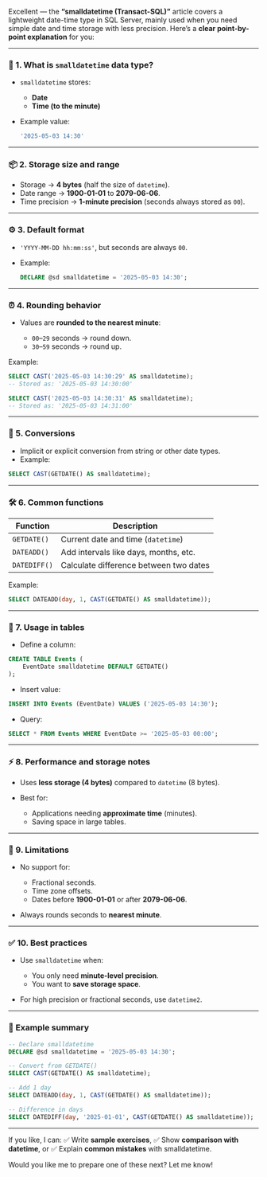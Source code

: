 Excellent — the **“smalldatetime (Transact-SQL)”** article covers a lightweight date-time type in SQL Server, mainly used when you need simple date and time storage with less precision. Here’s a **clear point-by-point explanation** for you:

---

### 📅 1. **What is `smalldatetime` data type?**

* `smalldatetime` stores:

  * **Date**
  * **Time (to the minute)**
* Example value:

  ```sql
  '2025-05-03 14:30'
  ```

---

### 📦 2. **Storage size and range**

* Storage → **4 bytes** (half the size of `datetime`).
* Date range → **1900-01-01** to **2079-06-06**.
* Time precision → **1-minute precision** (seconds always stored as `00`).

---

### ⚙️ 3. **Default format**

* `'YYYY-MM-DD hh:mm:ss'`, but seconds are always `00`.
* Example:

  ```sql
  DECLARE @sd smalldatetime = '2025-05-03 14:30';
  ```

---

### ⏰ 4. **Rounding behavior**

* Values are **rounded to the nearest minute**:

  * `00`–`29` seconds → round down.
  * `30`–`59` seconds → round up.

Example:

```sql
SELECT CAST('2025-05-03 14:30:29' AS smalldatetime);
-- Stored as: '2025-05-03 14:30:00'

SELECT CAST('2025-05-03 14:30:31' AS smalldatetime);
-- Stored as: '2025-05-03 14:31:00'
```

---

### 🔄 5. **Conversions**

* Implicit or explicit conversion from string or other date types.
* Example:

```sql
SELECT CAST(GETDATE() AS smalldatetime);
```

---

### 🛠 6. **Common functions**

| Function     | Description                            |
| ------------ | -------------------------------------- |
| `GETDATE()`  | Current date and time (`datetime`)     |
| `DATEADD()`  | Add intervals like days, months, etc.  |
| `DATEDIFF()` | Calculate difference between two dates |

Example:

```sql
SELECT DATEADD(day, 1, CAST(GETDATE() AS smalldatetime));
```

---

### 🔨 7. **Usage in tables**

* Define a column:

```sql
CREATE TABLE Events (
    EventDate smalldatetime DEFAULT GETDATE()
);
```

* Insert value:

```sql
INSERT INTO Events (EventDate) VALUES ('2025-05-03 14:30');
```

* Query:

```sql
SELECT * FROM Events WHERE EventDate >= '2025-05-03 00:00';
```

---

### ⚡ 8. **Performance and storage notes**

* Uses **less storage (4 bytes)** compared to `datetime` (8 bytes).
* Best for:

  * Applications needing **approximate time** (minutes).
  * Saving space in large tables.

---

### 🚫 9. **Limitations**

* No support for:

  * Fractional seconds.
  * Time zone offsets.
  * Dates before **1900-01-01** or after **2079-06-06**.
* Always rounds seconds to **nearest minute**.

---

### ✅ 10. **Best practices**

* Use `smalldatetime` when:

  * You only need **minute-level precision**.
  * You want to **save storage space**.
* For high precision or fractional seconds, use `datetime2`.

---

### 📌 Example summary

```sql
-- Declare smalldatetime
DECLARE @sd smalldatetime = '2025-05-03 14:30';

-- Convert from GETDATE()
SELECT CAST(GETDATE() AS smalldatetime);

-- Add 1 day
SELECT DATEADD(day, 1, CAST(GETDATE() AS smalldatetime));

-- Difference in days
SELECT DATEDIFF(day, '2025-01-01', CAST(GETDATE() AS smalldatetime));
```

---

If you like, I can:
✅ Write **sample exercises**,
✅ Show **comparison with datetime**, or
✅ Explain **common mistakes** with smalldatetime.

Would you like me to prepare one of these next? Let me know!
